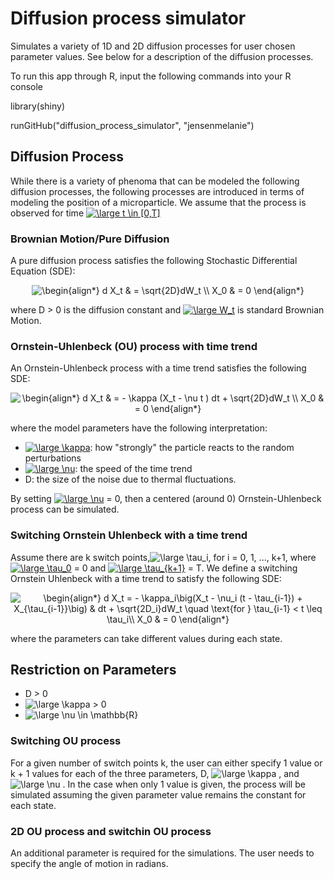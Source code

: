 # Diffusion process simulator

Simulates a variety of 1D and 2D diffusion processes for user chosen parameter values. See below for a description of the diffusion processes.  

To run this app through R, input the following commands into your R console

library(shiny)

runGitHub("diffusion_process_simulator", "jensenmelanie")


## Diffusion Process
While there is a variety of phenoma that can be modeled the following diffusion processes, the following processes are introduced in terms of modeling the position of a microparticle. We assume that the process is observed for time <a href="https://www.codecogs.com/eqnedit.php?latex=\inline&space;\large&space;t&space;\in&space;[0,T]" target="_blank"><img src="https://latex.codecogs.com/gif.latex?\inline&space;\large&space;t&space;\in&space;[0,T]" title="\large t \in [0,T]" /></a>

### Brownian Motion/Pure Diffusion 
A pure diffusion process satisfies the following Stochastic Differential Equation (SDE):

<p align="center">
<img src="https://latex.codecogs.com/gif.latex?\begin{align*}&space;d&space;X_t&space;&&space;=&space;\sqrt{2D}dW_t&space;\\&space;X_0&space;&&space;=&space;0&space;\end{align*}" title="\begin{align*} d X_t & = \sqrt{2D}dW_t \\ X_0 & = 0 \end{align*}" />
</p>
  
where D > 0 is the diffusion constant and <a href="https://www.codecogs.com/eqnedit.php?latex=\inline&space;\large&space;W_t" target="_blank"><img src="https://latex.codecogs.com/gif.latex?\inline&space;\large&space;W_t" title="\large W_t" /></a> is standard Brownian Motion. 

### Ornstein-Uhlenbeck (OU) process with time trend
An Ornstein-Uhlenbeck process with a time trend satisfies the following SDE:
<p align="center">
<img src="https://latex.codecogs.com/gif.latex?\begin{align*}&space;d&space;X_t&space;&&space;=&space;-&space;\kappa&space;(X_t&space;-&space;\nu&space;t&space;)&space;dt&space;&plus;&space;\sqrt{2D}dW_t&space;\\&space;X_0&space;&&space;=&space;0&space;\end{align*}" title="\begin{align*} d X_t & = - \kappa (X_t - \nu t ) dt + \sqrt{2D}dW_t \\ X_0 & = 0 \end{align*}" />
</p>
where the model parameters have the following interpretation:

- <a href="https://www.codecogs.com/eqnedit.php?latex=\large&space;\kappa" target="_blank"><img src="https://latex.codecogs.com/gif.latex?\large&space;\kappa" title="\large \kappa" /></a>: how "strongly" the particle reacts to the random perturbations 
- <a href="https://www.codecogs.com/eqnedit.php?latex=\large&space;\nu" target="_blank"><img src="https://latex.codecogs.com/gif.latex?\large&space;\nu" title="\large \nu" /></a>: the speed of the time trend
- D: the size of the noise due to thermal fluctuations. 

By setting <a href="https://www.codecogs.com/eqnedit.php?latex=\large&space;\nu" target="_blank"><img src="https://latex.codecogs.com/gif.latex?\large&space;\nu" title="\large \nu" /></a> = 0, then a centered (around 0) Ornstein-Uhlenbeck process can be simulated.

### Switching Ornstein Uhlenbeck with a time trend
Assume there are k switch points,<a html="https://www.codecogs.com/eqnedit.php?latex=\inline&space;\large&space;\tau_i" target="_blank"><img src="https://latex.codecogs.com/gif.latex?\inline&space;\large&space;\tau_i" title="\large \tau_i" /></a>, for i = 0, 1, ..., k+1, where <a href="https://www.codecogs.com/eqnedit.php?latex=\inline&space;\large&space;\tau_0" target="_blank"><img src="https://latex.codecogs.com/gif.latex?\inline&space;\large&space;\tau_0" title="\large \tau_0" /></a>
= 0 and <a href="https://www.codecogs.com/eqnedit.php?latex=\inline&space;\large&space;\tau_{k&plus;1}" target="_blank"><img src="https://latex.codecogs.com/gif.latex?\inline&space;\large&space;\tau_{k&plus;1}" title="\large \tau_{k+1}" /></a> = T. 
We define a switching Ornstein Uhlenbeck with a time trend to satisfy the following SDE:

<p align="center">
<img src="https://latex.codecogs.com/gif.latex?\begin{align*}&space;d&space;X_t&space;=&space;-&space;\kappa_i\big(X_t&space;-&space;\nu_i&space;(t&space;-&space;\tau_{i-1})&space;&plus;&space;X_{\tau_{i-1}}\big)&space;&&space;dt&space;&plus;&space;\sqrt{2D_i}dW_t&space;\quad&space;\text{for&space;}&space;\tau_{i-1}&space;<&space;t&space;\leq&space;\tau_i\\&space;X_0&space;&&space;=&space;0&space;\end{align*}" title="\begin{align*} d X_t = - \kappa_i\big(X_t - \nu_i (t - \tau_{i-1}) + X_{\tau_{i-1}}\big) & dt + \sqrt{2D_i}dW_t \quad \text{for } \tau_{i-1} < t \leq \tau_i\\ X_0 & = 0 \end{align*}" />
</p>
where the parameters can take different values during each state.


## Restriction on Parameters

- D > 0 
- <img src="https://latex.codecogs.com/gif.latex?\inline&space;\dpi{120}&space;\large&space;\kappa" title="\large \kappa" /> > 0
- <img src="https://latex.codecogs.com/gif.latex?\inline&space;\dpi{120}&space;\large&space;\nu&space;\in&space;\mathbb{R}" title="\large \nu \in \mathbb{R}" />


### Switching OU process
For a given number of switch points k, the user can either specify 1 value or k + 1 values for each of the three parameters, D, <img src="https://latex.codecogs.com/gif.latex?\inline&space;\dpi{120}&space;\large&space;\kappa" title="\large \kappa" /> , and <img src="https://latex.codecogs.com/gif.latex?\inline&space;\dpi{120}&space;\large&space;\nu" title="\large \nu" /> .
In the case when only 1 value is given, the process will be simulated assuming the given parameter value remains the constant for each state.


### 2D OU process and switchin OU process
An additional parameter is required for the simulations. The user needs to specify the angle of motion in radians. 


